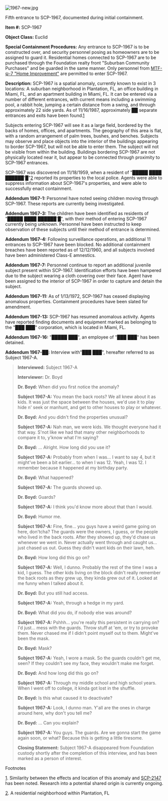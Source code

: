 ![1967-new.jpg](http://scp-wiki.wdfiles.com/local--files/scp-1967/1967-new.jpg)

Fifth entrance to SCP-1967, documented during initial containment.

**Item #:** SCP-1967

**Object Class:** Euclid

**Special Containment Procedures:** Any entrance to SCP-1967 is to be constructed over, and security personnel posing as homeowners are to be assigned to guard it. Residential homes connected to SCP-1967 are to be purchased through the Foundation realty front "Suburban Community Purchases" and be guarded in the same manner. Only personnel from [MTF-ψ-7 "Home Improvement"](/mtf-psi-7-home-improvement-hub) are permitted to enter SCP-1967.

**Description:** SCP-1967 is a spatial anomaly, currently known to exist in 3 locations: A suburban neighborhood in Plantation, FL, an office building in Miami, FL, and an apartment building in Miami, FL. It can be entered via a number of different entrances, with current means including a swimming pool, a rabbit hole, jumping a certain distance from a swing, and through approximately 22 side yards. As of 11/16/1987, approximately ██ separate entrances and exits have been found.[1](javascript:;)

Subjects entering SCP-1967 will see it as a large field, bordered by the backs of homes, offices, and apartments. The geography of this area is flat, with a random arrangement of palm trees, bushes, and benches. Subjects may observe and place objects into the interior of the buildings appearing to border SCP-1967, but will not be able to enter them. The subject will not be visible from within the building. Buildings bordering SCP-1967 are not physically located near it, but appear to be connected through proximity to SCP-1967 entrances.

SCP-1967 was discovered on 11/18/1959, when a resident of "█████ ████ ██████'█"[2](javascript:;) reported its properties to the local police. Agents were able to suppress information about SCP-1967's properties, and were able to successfully enact containment.

**Addendum 1967-1:** Personnel have noted seeing children moving through SCP-1967. These reports are currently being investigated.

**Addendum 1967-3:** The children have been identified as residents of "█████ ████ ██████'█", with their method of entering SCP-1967 currently being unknown. Personnel have been instructed to keep observation of these subjects until their method of entrance is determined.

**Addendum 1967-4:** Following surveillance operations, an additional 11 entrances to SCP-1967 have been blocked. No additional containment breaches have been reported as of 12/12/1960, and all subjects involved have been administered Class-E amnestics.

**Addendum 1967-7:** Personnel continue to report an additional juvenile subject present within SCP-1967. Identification efforts have been hampered due to the subject wearing a cloth covering over their face. Agent have been assigned to the interior of SCP-1967 in order to capture and detain the subject.

**Addendum 1967-11:** As of 1/13/1972, SCP-1967 has ceased displaying anomalous properties. Containment procedures have been slated for amendment.

**Addendum 1967-13:** SCP-1967 has resumed anomalous activity. Agents have reported finding documents and equipment marked as belonging to the "███ ███" corporation, which is located in Miami, FL.

**Addendum 1967-16:** "█████ ███", an employee of "███ ███" has been detained.

**Addendum 1967-██:** Interview with"███ ███", hereafter referred to as Subject 1967-A.

> **Interviewed:** Subject 1967-A  
>   
> **Interviewer:** Dr. Boyd  
>   
> **<Begin Log>**  
>   
> **Dr. Boyd:** When did you first notice the anomaly?  
>   
> **Subject 1967-A:** You mean the back roots? We all knew about it as kids. It was just the space between the houses, we'd use it to play hide n' seek or manhunt, and get to other houses to play or whatever.  
>   
> **Dr. Boyd:** And you didn't find the properties unusual?  
>   
> **Subject 1967-A:** Nah man, we were kids. We thought everyone had it that way. S'not like we had that many other neighborhoods to compare it to, y'know what I'm saying?  
>   
> **Dr. Boyd:** … Alright. How long did you use it?  
>   
> **Subject 1967-A:** Probably from when I was… I want to say 4, but it might've been a bit earlier… to when I was 12. Yeah, I was 12. I remember because it happened at my birthday party.
> 
> **Dr. Boyd:** What happened?  
>   
> **Subject 1967-A:** The guards showed up.
> 
> **Dr. Boyd:** Guards?  
>   
> **Subject 1967-A:** I think you'd know more about that than I would.
> 
> **Dr. Boyd:** Humor me.  
>   
> **Subject 1967-A:** Fine, fine… you guys have a weird game going on here, don'tcha? The guards were the owners, I guess, or the people who lived in the back roots. After they showed up, they'd chase us whenever we went in. Never actually went through and caught us… just chased us out. Guess they didn't want kids on their lawn, heh.
> 
> **Dr. Boyd:** How long did this go on?  
>   
> **Subject 1967-A:** Well, I dunno. Probably the rest of the time I was a kid, I guess. The other kids living on the block didn't really remember the back roots as they grew up, they kinda grew out of it. Looked at me funny when I talked about it.
> 
> **Dr. Boyd:** But you still had access.  
>   
> **Subject 1967-A:** Yeah, through a hedge in my yard.
> 
> **Dr. Boyd:** What did you do, if nobody else was around?  
>   
> **Subject 1967-A:** Pshhh… you're really this persistent in carrying on? I'd just… mess with the guards. Throw stuff at 'em, or try to provoke them. Never chased me if I didn't point myself out to them. Might've been the mask.
> 
> **Dr. Boyd:** Mask?  
>   
> **Subject 1967-A:** Yeah, I wore a mask. So the guards couldn't get me, seen? If they couldn't see my face, they wouldn't make me forget.
> 
> **Dr. Boyd:** And how long did this go on?  
>   
> **Subject 1967-A:** Through my middle school and high school years. When I went off to college, it kinda got lost in the shuffle.  
>   
> **Dr. Boyd:** Is this what caused it to deactivate?  
>   
> **Subject 1967-A:** Look, I dunno man. Y'all are the ones in charge around here, why don't you tell me?  
>   
> **Dr. Boyd:** … Can you explain?  
>   
> **Subject 1967-A:** You guys. The guards. Are we gonna start the game again soon, or what? Because this is getting a little tiresome.  
>   
> **<End Log>**  
>   
> **Closing Statement:** Subject 1967-A disappeared from Foundation custody shortly after the completion of this interview, and has been marked as a person of interest.

Footnotes

[1](javascript:;). Similarity between the effects and location of this anomaly and [SCP-2147](/scp-2147) has been noted. Research into a potential shared origin is currently ongoing.

[2](javascript:;). A residential neighborhood within Plantation, FL